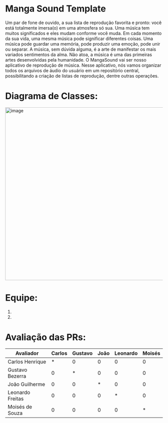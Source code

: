 # Manga Sound Template

Um par de fone de ouvido, a sua lista de reprodução favorita e pronto: você está totalmente imersa(o) em uma atmosfera só sua. Uma música tem muitos significados e eles mudam conforme você muda. Em cada momento da sua vida, uma mesma música pode significar diferentes coisas. Uma música pode guardar uma memória, pode produzir uma emoção, pode unir ou separar. A música, sem dúvida alguma, é a arte de manifestar os mais variados sentimentos da alma. Não atoa, a música é uma das primeiras artes desenvolvidas pela humanidade. O MangaSound vai ser nosso aplicativo de reprodução de música. Nesse aplicativo, nós vamos organizar todos os arquivos de áudio do usuário em um repositório central, possibilitando a criação de listas de reprodução, dentre outras operações. 

# Diagrama de Classes: 

<img width="552" alt="image" src="https://github.com/user-attachments/assets/9873181b-511f-42d9-8cf5-5d5966515634" />


# Equipe: <nome-da-equipe>
1. <Nome de fulano>
2. <Nome de fulana>




# Avaliação das PRs:

| Avaliador      |  Carlos  | Gustavo  |   João   | Leonardo | Moisés   |
|----------------|----------|----------|----------|----------|----------|
|Carlos Henrique |    *     |   0      |  0       |  0       | 0        |
|Gustavo Bezerra |    0     |   *      |  0       |  0       | 0        |
|João Guilherme  |    0     |   0      |  *       |  0       | 0        |
|Leonardo Freitas|    0     |   0      |  0       |  *       | 0        |
|Moisés de Souza |    0     |   0      |  0       |  0       | *        |
